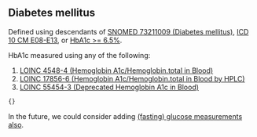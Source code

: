 ## Diabetes mellitus 

Defined using descendants of [SNOMED 73211009 (Diabetes mellitus)](https://athena.ohdsi.org/search-terms/terms/201820), [ICD 10 CM E08-E13](https://www.icd10data.com/ICD10CM/Codes/E00-E89/E08-E13), or [HbA1c >= 6.5%](https://www.ncbi.nlm.nih.gov/pmc/articles/PMC3799221/).

HbA1c measured using any of the following:
1. [LOINC 4548-4 (Hemoglobin A1c/Hemoglobin.total in Blood)](https://athena.ohdsi.org/search-terms/terms/3004410) 
2. [LOINC 17856-6 (Hemoglobin A1c/Hemoglobin.total in Blood by HPLC)](https://athena.ohdsi.org/search-terms/terms/3005673) 
3. [LOINC 55454-3 (Deprecated Hemoglobin A1c in Blood)](https://athena.ohdsi.org/search-terms/terms/40758583) 

```SQL
{}
```
In the future, we could consider adding [(fasting) glucose measurements also](https://my.clevelandclinic.org/health/diseases/7104-diabetes-mellitus-an-overview/diagnosis-and-tests).
